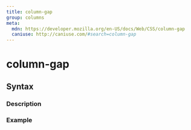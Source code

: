 ```yaml
---
title: column-gap
group: columns
meta:
  mdn: https://developer.mozilla.org/en-US/docs/Web/CSS/column-gap
  caniuse: http://caniuse.com/#search=column-gap
---
```


# column-gap
<!--- Introduction for column-gap, keep it brief and set the overall context -->

## Syntax
<!--- Introduce the various syntax for column-gap -->

### Description
<!--- For each major section of syntax, provide a description explaining its usage further -->

### Example
<!--- Provide code examples for the syntax block you're currently describing -->